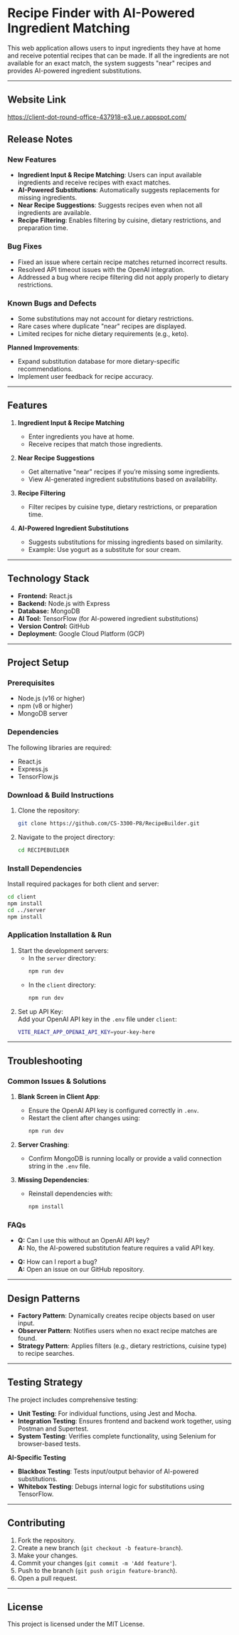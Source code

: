 # **Recipe Finder with AI-Powered Ingredient Matching**

This web application allows users to input ingredients they have at home and receive potential recipes that can be made. If all the ingredients are not available for an exact match, the system suggests "near" recipes and provides AI-powered ingredient substitutions.

---
## **Website Link**

https://client-dot-round-office-437918-e3.ue.r.appspot.com/

## **Release Notes**

### **New Features**

- **Ingredient Input & Recipe Matching**: Users can input available ingredients and receive recipes with exact matches.
- **AI-Powered Substitutions**: Automatically suggests replacements for missing ingredients.
- **Near Recipe Suggestions**: Suggests recipes even when not all ingredients are available.
- **Recipe Filtering**: Enables filtering by cuisine, dietary restrictions, and preparation time.

### **Bug Fixes**

- Fixed an issue where certain recipe matches returned incorrect results.
- Resolved API timeout issues with the OpenAI integration.
- Addressed a bug where recipe filtering did not apply properly to dietary restrictions.

### **Known Bugs and Defects**

- Some substitutions may not account for dietary restrictions.
- Rare cases where duplicate "near" recipes are displayed.
- Limited recipes for niche dietary requirements (e.g., keto).

**Planned Improvements**:

- Expand substitution database for more dietary-specific recommendations.
- Implement user feedback for recipe accuracy.

---

## **Features**

1. **Ingredient Input & Recipe Matching**

   - Enter ingredients you have at home.
   - Receive recipes that match those ingredients.

2. **Near Recipe Suggestions**

   - Get alternative "near" recipes if you’re missing some ingredients.
   - View AI-generated ingredient substitutions based on availability.

3. **Recipe Filtering**

   - Filter recipes by cuisine type, dietary restrictions, or preparation time.

4. **AI-Powered Ingredient Substitutions**
   - Suggests substitutions for missing ingredients based on similarity.
   - Example: Use yogurt as a substitute for sour cream.

---

## **Technology Stack**

- **Frontend:** React.js
- **Backend:** Node.js with Express
- **Database:** MongoDB
- **AI Tool:** TensorFlow (for AI-powered ingredient substitutions)
- **Version Control:** GitHub
- **Deployment:** Google Cloud Platform (GCP)

---

## **Project Setup**

### **Prerequisites**

- Node.js (v16 or higher)
- npm (v8 or higher)
- MongoDB server

### **Dependencies**

The following libraries are required:

- React.js
- Express.js
- TensorFlow.js

### **Download & Build Instructions**

1. Clone the repository:
   ```bash
   git clone https://github.com/CS-3300-P8/RecipeBuilder.git
   ```
2. Navigate to the project directory:
   ```bash
   cd RECIPEBUILDER
   ```

### **Install Dependencies**

Install required packages for both client and server:

```bash
cd client
npm install
cd ../server
npm install
```

### **Application Installation & Run**

1. Start the development servers:
   - In the `server` directory:
     ```bash
     npm run dev
     ```
   - In the `client` directory:
     ```bash
     npm run dev
     ```
2. Set up API Key:  
   Add your OpenAI API key in the `.env` file under `client`:
   ```bash
   VITE_REACT_APP_OPENAI_API_KEY=your-key-here
   ```

---

## **Troubleshooting**

### **Common Issues & Solutions**

1. **Blank Screen in Client App**:

   - Ensure the OpenAI API key is configured correctly in `.env`.
   - Restart the client after changes using:
     ```bash
     npm run dev
     ```

2. **Server Crashing**:

   - Confirm MongoDB is running locally or provide a valid connection string in the `.env` file.

3. **Missing Dependencies**:
   - Reinstall dependencies with:
     ```bash
     npm install
     ```

### **FAQs**

- **Q:** Can I use this without an OpenAI API key?  
  **A:** No, the AI-powered substitution feature requires a valid API key.

- **Q:** How can I report a bug?  
  **A:** Open an issue on our GitHub repository.

---

## **Design Patterns**

- **Factory Pattern**: Dynamically creates recipe objects based on user input.
- **Observer Pattern**: Notifies users when no exact recipe matches are found.
- **Strategy Pattern**: Applies filters (e.g., dietary restrictions, cuisine type) to recipe searches.

---

## **Testing Strategy**

The project includes comprehensive testing:

- **Unit Testing**: For individual functions, using Jest and Mocha.
- **Integration Testing**: Ensures frontend and backend work together, using Postman and Supertest.
- **System Testing**: Verifies complete functionality, using Selenium for browser-based tests.

**AI-Specific Testing**

- **Blackbox Testing**: Tests input/output behavior of AI-powered substitutions.
- **Whitebox Testing**: Debugs internal logic for substitutions using TensorFlow.

---

## **Contributing**

1. Fork the repository.
2. Create a new branch (`git checkout -b feature-branch`).
3. Make your changes.
4. Commit your changes (`git commit -m 'Add feature'`).
5. Push to the branch (`git push origin feature-branch`).
6. Open a pull request.

---

## **License**

This project is licensed under the MIT License.
